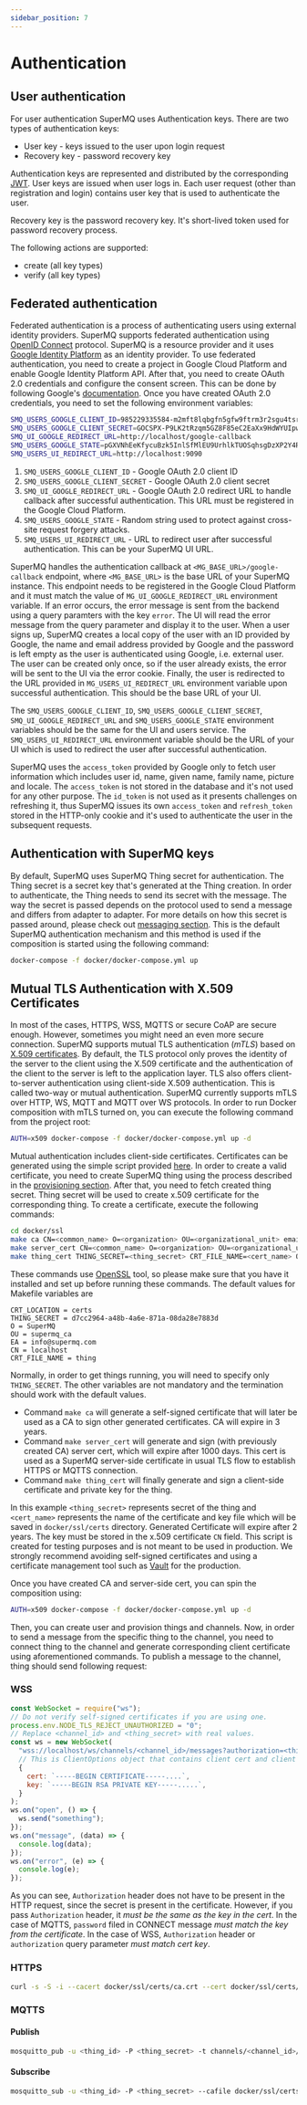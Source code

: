 ```yaml
---
sidebar_position: 7
---
```


# Authentication

## User authentication

For user authentication SuperMQ uses Authentication keys. There are two types of authentication keys:

- User key - keys issued to the user upon login request
- Recovery key - password recovery key

Authentication keys are represented and distributed by the corresponding [JWT][jwt]. User keys are issued when user logs in. Each user request (other than registration and login) contains user key that is used to authenticate the user.

Recovery key is the password recovery key. It's short-lived token used for password recovery process.

The following actions are supported:

- create (all key types)
- verify (all key types)

## Federated authentication

Federated authentication is a process of authenticating users using external identity providers. SuperMQ supports federated authentication using [OpenID Connect][oidc] protocol. SuperMQ is a resource provider and it uses [Google Identity Platform][google-identity-platform] as an identity provider. To use federated authentication, you need to create a project in Google Cloud Platform and enable Google Identity Platform API. After that, you need to create OAuth 2.0 credentials and configure the consent screen. This can be done by following Google's [documentation][google-identity-platform-docs]. Once you have created OAuth 2.0 credentials, you need to set the following environment variables:

```bash
SMQ_USERS_GOOGLE_CLIENT_ID=985229335584-m2mft8lqbgfn5gfw9ftrm3r2sgu4tsrw.apps.googleusercontent.com
SMQ_USERS_GOOGLE_CLIENT_SECRET=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YUIpw
SMQ_UI_GOOGLE_REDIRECT_URL=http://localhost/google-callback
SMQ_USERS_GOOGLE_STATE=pGXVNhEeKfycuBzk5InlSfMlEU9UrhlkTUOSqhsgDzXP2Y4RsN
SMQ_USERS_UI_REDIRECT_URL=http://localhost:9090
```

1. `SMQ_USERS_GOOGLE_CLIENT_ID` - Google OAuth 2.0 client ID
2. `SMQ_USERS_GOOGLE_CLIENT_SECRET` - Google OAuth 2.0 client secret
3. `SMQ_UI_GOOGLE_REDIRECT_URL` - Google OAuth 2.0 redirect URL to handle callback after successful authentication. This URL must be registered in the Google Cloud Platform.
4. `SMQ_USERS_GOOGLE_STATE` - Random string used to protect against cross-site request forgery attacks.
5. `SMQ_USERS_UI_REDIRECT_URL` - URL to redirect user after successful authentication. This can be your SuperMQ UI URL.

SuperMQ handles the authentication callback at `<MG_BASE_URL>/google-callback` endpoint, where `<MG_BASE_URL>` is the base URL of your SuperMQ instance. This endpoint needs to be registered in the Google Cloud Platform and it must match the value of `MG_UI_GOOGLE_REDIRECT_URL` environment variable. If an error occurs, the error message is sent from the backend using a query paramters with the key `error`. The UI will read the error message from the query parameter and display it to the user. When a user signs up, SuperMQ creates a local copy of the user with an ID provided by Google, the name and email address provided by Google and the password is left empty as the user is authenticated using Google, i.e. external user. The user can be created only once, so if the user already exists, the error will be sent to the UI via the error cookie. Finally, the user is redirected to the URL provided in `MG_USERS_UI_REDIRECT_URL` environment variable upon successful authentication. This should be the base URL of your UI.

The `SMQ_USERS_GOOGLE_CLIENT_ID`, `SMQ_USERS_GOOGLE_CLIENT_SECRET`, `SMQ_UI_GOOGLE_REDIRECT_URL` and `SMQ_USERS_GOOGLE_STATE` environment variables should be the same for the UI and users service. The `SMQ_USERS_UI_REDIRECT_URL` environment variable should be the URL of your UI which is used to redirect the user after successful authentication.

SuperMQ uses the `access_token` provided by Google only to fetch user information which includes user id, name, given name, family name, picture and locale. The `access_token` is not stored in the database and it's not used for any other purpose. The `id_token` is not used as it presents challenges on refreshing it, thus SuperMQ issues its own `access_token` and `refresh_token` stored in the HTTP-only cookie and it's used to authenticate the user in the subsequent requests.

## Authentication with SuperMQ keys

By default, SuperMQ uses SuperMQ Thing secret for authentication. The Thing secret is a secret key that's generated at the Thing creation. In order to authenticate, the Thing needs to send its secret with the message. The way the secret is passed depends on the protocol used to send a message and differs from adapter to adapter. For more details on how this secret is passed around, please check out [messaging section][messaging]. This is the default SuperMQ authentication mechanism and this method is used if the composition is started using the following command:

```bash
docker-compose -f docker/docker-compose.yml up
```

## Mutual TLS Authentication with X.509 Certificates

In most of the cases, HTTPS, WSS, MQTTS or secure CoAP are secure enough. However, sometimes you might need an even more secure connection. SuperMQ supports mutual TLS authentication (_mTLS_) based on [X.509 certificates][rf5280]. By default, the TLS protocol only proves the identity of the server to the client using the X.509 certificate and the authentication of the client to the server is left to the application layer. TLS also offers client-to-server authentication using client-side X.509 authentication. This is called two-way or mutual authentication. SuperMQ currently supports mTLS over HTTP, WS, MQTT and MQTT over WS protocols. In order to run Docker composition with mTLS turned on, you can execute the following command from the project root:

```bash
AUTH=x509 docker-compose -f docker/docker-compose.yml up -d
```

Mutual authentication includes client-side certificates. Certificates can be generated using the simple script provided [here][ssl-makefile]. In order to create a valid certificate, you need to create SuperMQ thing using the process described in the [provisioning section][provision]. After that, you need to fetch created thing secret. Thing secret will be used to create x.509 certificate for the corresponding thing. To create a certificate, execute the following commands:

```bash
cd docker/ssl
make ca CN=<common_name> O=<organization> OU=<organizational_unit> emailAddress=<email_address>
make server_cert CN=<common_name> O=<organization> OU=<organizational_unit> emailAddress=<email_address>
make thing_cert THING_SECRET=<thing_secret> CRT_FILE_NAME=<cert_name> O=<organization> OU=<organizational_unit> emailAddress=<email_address>
```

These commands use [OpenSSL][openssl] tool, so please make sure that you have it installed and set up before running these commands. The default values for Makefile variables are

```env
CRT_LOCATION = certs
THING_SECRET = d7cc2964-a48b-4a6e-871a-08da28e7883d
O = SuperMQ
OU = supermq_ca
EA = info@supermq.com
CN = localhost
CRT_FILE_NAME = thing
```

Normally, in order to get things running, you will need to specify only `THING_SECRET`. The other variables are not mandatory and the termination should work with the default values.

- Command `make ca` will generate a self-signed certificate that will later be used as a CA to sign other generated certificates. CA will expire in 3 years.
- Command `make server_cert` will generate and sign (with previously created CA) server cert, which will expire after 1000 days. This cert is used as a SuperMQ server-side certificate in usual TLS flow to establish HTTPS or MQTTS connection.
- Command `make thing_cert` will finally generate and sign a client-side certificate and private key for the thing.

In this example `<thing_secret>` represents secret of the thing and `<cert_name>` represents the name of the certificate and key file which will be saved in `docker/ssl/certs` directory. Generated Certificate will expire after 2 years. The key must be stored in the x.509 certificate `CN` field. This script is created for testing purposes and is not meant to be used in production. We strongly recommend avoiding self-signed certificates and using a certificate management tool such as [Vault][vault] for the production.

Once you have created CA and server-side cert, you can spin the composition using:

```bash
AUTH=x509 docker-compose -f docker/docker-compose.yml up -d
```

Then, you can create user and provision things and channels. Now, in order to send a message from the specific thing to the channel, you need to connect thing to the channel and generate corresponding client certificate using aforementioned commands. To publish a message to the channel, thing should send following request:

### WSS

```javascript
const WebSocket = require("ws");
// Do not verify self-signed certificates if you are using one.
process.env.NODE_TLS_REJECT_UNAUTHORIZED = "0";
// Replace <channel_id> and <thing_secret> with real values.
const ws = new WebSocket(
  "wss://localhost/ws/channels/<channel_id>/messages?authorization=<thing_secret>",
  // This is ClientOptions object that contains client cert and client key in the form of string. You can easily load these strings from cert and key files.
  {
    cert: `-----BEGIN CERTIFICATE-----....`,
    key: `-----BEGIN RSA PRIVATE KEY-----.....`,
  }
);
ws.on("open", () => {
  ws.send("something");
});
ws.on("message", (data) => {
  console.log(data);
});
ws.on("error", (e) => {
  console.log(e);
});
```

As you can see, `Authorization` header does not have to be present in the HTTP request, since the secret is present in the certificate. However, if you pass `Authorization` header, it _must be the same as the key in the cert_. In the case of MQTTS, `password` filed in CONNECT message _must match the key from the certificate_. In the case of WSS, `Authorization` header or `authorization` query parameter _must match cert key_.

### HTTPS

```bash
curl -s -S -i --cacert docker/ssl/certs/ca.crt --cert docker/ssl/certs/<thing_cert_name>.crt --key docker/ssl/certs/<thing_cert_key>.key -X POST -H "Content-Type: application/senml+json" https://localhost/http/channels/<channel_id>/messages -d '[{"bn":"some-base-name:","bt":1.276020076001e+09, "bu":"A","bver":5, "n":"voltage","u":"V","v":120.1}, {"n":"current","t":-5,"v":1.2}, {"n":"current","t":-4,"v":1.3}]'
```

### MQTTS

#### Publish

```bash
mosquitto_pub -u <thing_id> -P <thing_secret> -t channels/<channel_id>/messages -h localhost -p 8883  --cafile docker/ssl/certs/ca.crt --cert docker/ssl/certs/<thing_cert_name>.crt --key docker/ssl/certs/<thing_cert_key>.key -m '[{"bn":"some-base-name:","bt":1.276020076001e+09, "bu":"A","bver":5, "n":"voltage","u":"V","v":120.1}, {"n":"current","t":-5,"v":1.2}, {"n":"current","t":-4,"v":1.3}]'
```

#### Subscribe

```bash
mosquitto_sub -u <thing_id> -P <thing_secret> --cafile docker/ssl/certs/ca.crt --cert docker/ssl/certs/<thing_cert_name>.crt --key docker/ssl/certs/<thing_cert_key>.key -t channels/<channel_id>/messages -h localhost -p 8883
```

[jwt]: https://jwt.io/
[messaging]: ./messaging.md#messaging
[rf5280]: https://tools.ietf.org/html/rfc5280
[ssl-makefile]: https://github.com/absmach/supermq/blob/main/docker/ssl/Makefile
[provision]: ./provision.md#platform-management
[openssl]: https://www.openssl.org/
[vault]: https://www.vaultproject.io/
[oidc]: https://openid.net/connect/
[google-identity-platform]: https://cloud.google.com/identity-platform/docs/
[google-identity-platform-docs]: https://support.google.com/cloud/answer/6158849?hl=en
